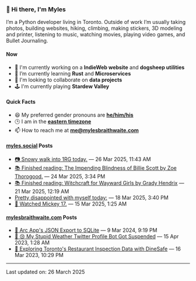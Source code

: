 ### 👋 Hi there, I'm Myles

I’m a Python developer living in Toronto. Outside of work I’m usually taking photos, building websites, hiking, climbing, making stickers, 3D modeling and printer, listening to music, watching movies, playing video games, and Bullet Journaling.

#### Now

-   🔭 I'm currently working on a **IndieWeb website** and **dogsheep utilities**
-   🌱 I’m currently learning **Rust** and **Microservices**
-   👯 I'm looking to collaborate on **data projects**
-   🕹️ I'm currently playing **Stardew Valley**

#### Quick Facts

-   😆 My preferred gender pronouns are **[he/him/his](https://www.mypronouns.org/he-him)**
-   🕒 I am in the **[eastern timezone](https://time.is/Toronto)**
-   📫 How to reach me at **[me@mylesbraithwaite.com](mailto:me@mylesbraithwaite.com)**

<!--
-   🤔 I’m looking for help with ...
-   💬 Ask me about ...
-   ⚡ Fun fact: ...
-->

#### [myles.social](https://myles.social/) Posts
<!-- START: MICROBLOG_POSTS -->
-   [📷 Snowy walk into 1RG today.](https://myles.social/2025/03/26/snowy-walk-into-rg-today.html) — 26 Mar 2025, 11:43 AM
-   [📚 Finished reading: The Impending Blindness of Billie Scott by Zoe Thorogood.](https://myles.social/2025/03/24/finished-reading-the-impending-blindness.html) — 24 Mar 2025, 3:34 PM
-   [📚 Finished reading: Witchcraft for Wayward Girls by Grady Hendrix](https://myles.social/2025/03/21/finished-reading-witchcraft-for-wayward.html) — 21 Mar 2025, 12:19 AM
-   [Pretty disappointed with myself today:](https://myles.social/2025/03/18/pretty-disappointed-with-myself-today.html) — 18 Mar 2025, 3:40 PM
-   [🎥 Watched Mickey 17.](https://myles.social/2025/03/15/watched-mickey.html) — 15 Mar 2025, 1:25 AM
<!-- END: MICROBLOG_POSTS -->

#### [mylesbraithwaite.com](https://mylesbraithwaite.com/) Posts
<!-- START: BLOG_POSTS -->
-   [📝 Arc App's JSON Export to SQLite](https://mylesbraithwaite.com/arc-apps-json-export-to-sqlite) — 9 Mar 2024, 9:19 PM
-   [📝 😢 My Stupid Weather Twitter Profile Bot Got Suspended](https://mylesbraithwaite.com/my-stupid-weather-twitter-profile-bot-got-suspended) — 15 Apr 2023, 1:28 AM
-   [📝 Exploring Toronto's Restaurant Inspection Data with DineSafe](https://mylesbraithwaite.com/exploring-torontos-restaurant-inspection-data-with-dinesafe) — 16 Mar 2023, 10:29 PM
<!-- END: BLOG_POSTS -->

---

<!-- START: LAST_UPDATED_AT -->
Last updated on: 26 March 2025
<!-- END: LAST_UPDATED_AT -->
